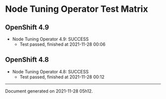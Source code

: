 
Node Tuning Operator Test Matrix
================================

OpenShift 4.9
-------------


* Node Tuning Operator 4.9: SUCCESS
  - Test passed, finished at 2021-11-28 00:06

OpenShift 4.8
-------------


* Node Tuning Operator 4.8: SUCCESS
  - Test passed, finished at 2021-11-28 00:12

---
Document generated on 2021-11-28 05h12.

